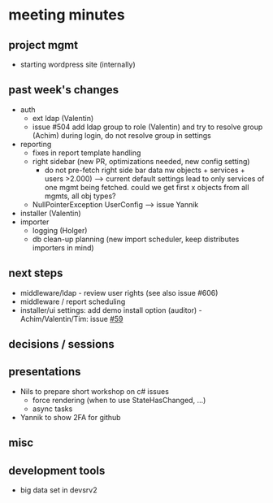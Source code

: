 # meeting minutes

## project mgmt
- starting wordpress site (internally)

## past week's changes
- auth 
  - ext ldap (Valentin)
  - issue #504 add ldap group to role (Valentin) and try to resolve group (Achim) during login, do not resolve group in settings 
- reporting
  - fixes in report template handling
  - right sidebar (new PR, optimizations needed, new config setting)
    - do not pre-fetch right side bar data nw objects + services + users >2.000)
     --> current default settings lead to only services of one mgmt being fetched. could we get first x objects from all mgmts, all obj types?
  - NullPointerException UserConfig --> issue Yannik
- installer (Valentin)
- importer 
  - logging (Holger)
  - db clean-up planning (new import scheduler, keep distributes importers in mind)

## next steps
- middleware/ldap - review user rights (see also issue #606)
- middleware / report scheduling
- installer/ui settings: add demo install option (auditor) - Achim/Valentin/Tim: issue [#59](https://github.com/CactuseSecurity/firewall-orchestrator/issues/59)

## decisions / sessions

## presentations
- Nils to prepare short workshop on c# issues
  - force rendering (when to use StateHasChanged, ...)
  - async tasks
- Yannik to show 2FA for github
  
## misc

## development tools
  - big data set in devsrv2
